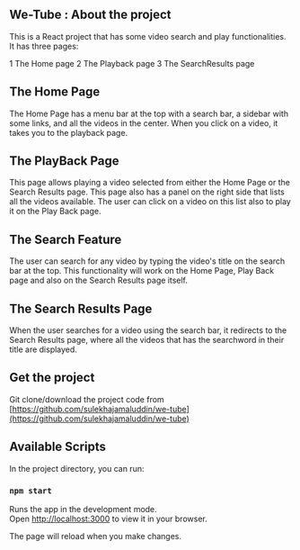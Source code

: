 ## We-Tube : About the project

This is a React project that has some video search and play functionalities.
It has three pages:

1 The Home page
2 The Playback page
3 The SearchResults page

## The Home Page

The Home Page has a menu bar at the top with a search bar, a sidebar with some links, and all the videos in
the center.
When you click on a video, it takes you to the playback page.


## The PlayBack Page

This page allows playing a video selected from either the Home Page or the Search Results page.
This page also has a panel on the right side that lists all the videos available. The user can click
on a video on this list also to play it on the Play Back page.

## The Search Feature

The user can search for any video by typing the video's title on the search bar at the top. This functionality will
work on the Home Page, Play Back page and also on the Search Results page itself.

## The Search Results Page

When the user searches for a video using the search bar, it redirects to the Search Results page, where all the videos 
that has the searchword in their title are displayed.  

## Get the project

Git clone/download the project code from [https://github.com/sulekhajamaluddin/we-tube](https://github.com/sulekhajamaluddin/we-tube)

## Available Scripts

In the project directory, you can run:

### `npm start`

Runs the app in the development mode.\
Open [http://localhost:3000](http://localhost:3000) to view it in your browser.

The page will reload when you make changes.
